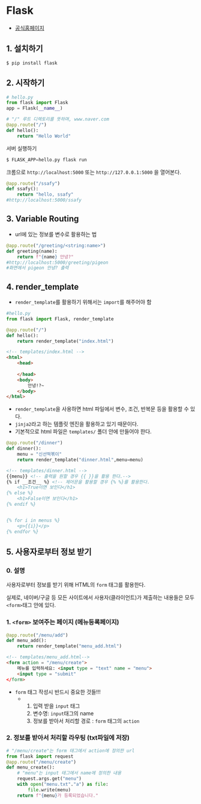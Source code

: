 # Flask

* [공식홈페이지](http://flask.pocoo.org/)

## 1. 설치하기

```
$ pip install flask
```

## 2. 시작하기

```python
# hello.py
from flask import Flask
app = Flask(__name__)

# "/" 루트 디렉토리를 뜻하며, www.naver.com
@app.route("/")
def hello():
    return "Hello World"
```

서버 실행하기

```python
$ FLASK_APP=hello.py flask run
```

크롬으로 `http://localhost:5000` 또는 `http://127.0.0.1:5000` 을 열어본다.

```python
@app.route("/ssafy")
def ssafy():
    return "hello, ssafy"
#http://localhost:5000/ssafy
```

## 3. Variable Routing

* url에 있는 정보를 변수로 활용하는 법

```python
@app.route("/greeting/<string:name>")
def greeting(name):
    return f"{name} 안녕?"
#http://localhost:5000/greeting/pigeon
#화면에서 pigeon 안녕? 출력
```

## 4. render_template

* `render_template`를 활용하기 위해서는 `import`를 해주어야 함

```python
#hello.py
from flask import Flask, render_template

@app.route("/")
def hello():
    return render_template("index.html")
```

```html
<!-- templates/index.html -->
<html>
    <head>
        
    </head>
    <body>
        안녕!?~
    </body>
</html>
```

* `render_template`을 사용하면 html 파일에서 변수, 조건, 반복문 등을 활용할 수 있다.
* `jinja2`라고 하는 템플릿 엔진을 활용하고 있기 때문이다.
* 기본적으로 html 파일은 `templates/` 폴더 안에 만들어야 한다.

```python
@app.route("/dinner")
def dinner():
    menu = "신선떡볶이"
    return render_template("dinner.html",menu=menu)
```

```html
<!-- templates/dinner.html -->
{{menu}} <!-- 출력을 원할 경우 {{ }}을 활용 한다.-->
{% if __조건__ %} <!-- 제어문을 활용할 경우 {% %}를 활용한다.
	<h1>True이면 보인다</h1>
{% else %}
	<h1>False이면 보인다</h1>
{% endif %}


{% for i in menus %}
	<p>{{i}}</p>
{% endfor %}
```



## 5. 사용자로부터 정보 받기

### 0. 설명

사용자로부터 정보를 받기 위해 HTML의 `form` 태그를 활용한다.

실제로, 네이버/구글 등 모든 사이트에서 사용자(클라이언트)가 제출하는 내용들은 모두 `<form>`태그 안에 있다.

### 1. `<form>` 보여주는 페이지 (메뉴등록페이지)

```python
@app.route("/menu/add")
def menu_add():
    return render_template("menu_add.html")
```

```html
<!-- templates/menu_add.html-->
<form action = "/menu/create">
    메뉴를 입력하세요: <input type = "text" name = "menu">
    <input type = "submit"
</form>
```

* `form` 태그 작성시 반드시 중요한 것들!!!
  * 1. 입력 받을 `input` 태그
    2. 변수명: `input`태그의 name
    3. 정보를 받아서 처리할 경로 : `form` 태그의 `action`

### 2. 정보를 받아서 처리할 라우팅 (txt파일에 저장)

```python
# "/menu/create"는 form 태그에서 action에 정의한 url
from flask import request
@app.route("/menu/create")
def menu_create():
    # "menu"는 input 태그에서 name에 정의한 내용
    request.args.get("menu")
    with open("menu.txt"."a") as file:
        file.write(menu)
    return f"{menu}가 등록되었습니다."
```

